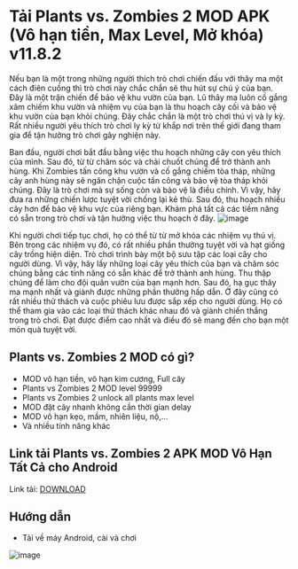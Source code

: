 # Tải Plants vs. Zombies 2 MOD APK (Vô hạn tiền, Max Level, Mở khóa) v11.8.2
Nếu bạn là một trong những người thích trò chơi chiến đấu với thây ma một cách điên cuồng thì trò chơi này chắc chắn sẽ thu hút sự chú ý của bạn. Đây là một trận chiến để bảo vệ khu vườn của bạn. Lũ thây ma luôn cố gắng xâm chiếm khu vườn và nhiệm vụ của bạn là thu hoạch cây cối và bảo vệ khu vườn của bạn khỏi chúng. Đây chắc chắn là một trò chơi thú vị và ly kỳ. Rất nhiều người yêu thích trò chơi ly kỳ từ khắp nơi trên thế giới đang tham gia để tận hưởng trò chơi gây nghiện này.

Ban đầu, người chơi bắt đầu bằng việc thu hoạch những cây con yêu thích của mình. Sau đó, từ từ chăm sóc và chải chuốt chúng để trở thành anh hùng. Khi Zombies tấn công khu vườn và cố gắng chiếm tòa tháp, những cây anh hùng này sẽ ngăn chặn cuộc tấn công và bảo vệ tòa tháp khỏi chúng. Đây là trò chơi mà sự sống còn và bảo vệ là điều chính. Vì vậy, hãy đưa ra những chiến lược tuyệt vời chống lại kẻ thù. Sau đó, thu hoạch nhiều cây hơn để bảo vệ khu vực của riêng bạn. Khám phá tất cả các tiềm năng có sẵn trong trò chơi và tận hưởng việc thu hoạch ở đây.
![image](https://github.com/user-attachments/assets/b1cb839e-30fd-4ddf-beb0-08d625b2f0b6)

Khi người chơi tiếp tục chơi, họ có thể từ từ mở khóa các nhiệm vụ thú vị. Bên trong các nhiệm vụ đó, có rất nhiều phần thưởng tuyệt vời và hạt giống cây trồng hiện diện. Trò chơi trình bày một bộ sưu tập các loại cây cho người dùng. Vì vậy, hãy lấy những loại cây yêu thích của bạn và chăm sóc chúng bằng các tính năng có sẵn khác để trở thành anh hùng. Thu thập chúng để làm cho đội quân vườn của bạn mạnh hơn. Sau đó, hạ gục thây ma mạnh nhất và giành được những phần thưởng hấp dẫn. Ở đây cũng có rất nhiều thử thách và cuộc phiêu lưu được sắp xếp cho người dùng. Họ có thể tham gia vào các loại thử thách khác nhau đó và giành chiến thắng trong trò chơi. Đạt được điểm cao nhất và điều đó sẽ mang đến cho bạn một món quà tuyệt vời.

## Plants vs. Zombies 2 MOD có gì?
- MOD vô hạn tiền, vô hạn kim cương, Full cây
- Plants vs Zombies 2 MOD level 99999
- Plants vs Zombies 2 unlock all plants max level
- MOD đặt cây nhanh không cần thời gian delay
- MOD vô hạn kẹo, mầm, nhiên liệu, nộ,…
- Và nhiều tính năng khác
## Link tải Plants vs. Zombies 2 APK MOD Vô Hạn Tất Cả cho Android

Link tải: [DOWNLOAD](https://phanmemnet.com/tai-plants-vs-zombies-2-mod-vo-han-tien-max-level-mo-khoa-11-6-1-apk/)

## Hướng dẫn
- Tải về máy Android, cài và chơi

![image](https://github.com/user-attachments/assets/3c1a69cd-e5e4-4684-ba97-cacaab66c275)
